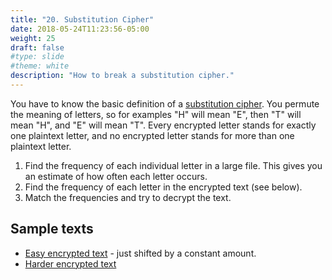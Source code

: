 ```yaml
---
title: "20. Substitution Cipher"
date: 2018-05-24T11:23:56-05:00
weight: 25
draft: false
#type: slide
#theme: white
description: "How to break a substitution cipher."
---
```


You have to know the basic definition of a [substitution cipher](https://en.wikipedia.org/wiki/Substitution_cipher). You permute the meaning of letters, so for examples "H" will mean "E", then "T" will mean "H", and "E" will mean "T". Every encrypted letter stands for exactly one plaintext letter, and no encrypted letter stands for more than one plaintext letter.

1. Find the frequency of each individual letter in a large file. This gives you an estimate of how often each letter occurs.
2. Find the frequency of each letter in the encrypted text (see below).
3. Match the frequencies and try to decrypt the text.


## Sample texts

* [Easy encrypted text](encrypted-caesar.txt) - just shifted by a constant amount.
* [Harder encrypted text](encrypted-subst.txt)

